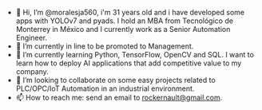 - 👋 Hi, I’m @moralesja560, i'm 31 years old and i have developed some apps with YOLOv7 and pyads. I hold an MBA from Tecnológico de Monterrey in México and I currently work as a Senior Automation Engineer. 
- 👀 I’m currently in line to be promoted to Management.
- 🌱 I’m currently learning Python, TensorFlow, OpenCV and SQL. I want to learn how to deploy AI applications that add competitive value to my company.
- 💞️ I’m looking to collaborate on some easy projects related to PLC/OPC/IoT Automation in an industrial environment.
- 📫 How to reach me: send an email to rockernault@gmail.com.

<!---
moralesja560/moralesja560 is a ✨ special ✨ repository because its `README.md` (this file) appears on your GitHub profile.
You can click the Preview link to take a look at your changes.
--->
